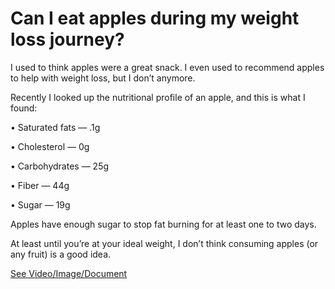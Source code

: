 # Can I eat apples during my weight loss journey?

I used to think apples were a great snack. I even used to recommend apples to help with weight loss, but I don’t anymore.  

Recently I looked up the nutritional profile of an apple, and this is what I found:

• Saturated fats — .1g

• Cholesterol — 0g 

• Carbohydrates — 25g

• Fiber — 44g

• Sugar — 19g

Apples have enough sugar to stop fat burning for at least one to two days. 

At least until you’re at your ideal weight, I don’t think consuming apples (or any fruit) is a good idea. 

 [See Video/Image/Document](https://hls-player.drberg.com/asset?path=migrated-assets/an-apple-a-day-will-not-let-your-weight-go-away-drberg)